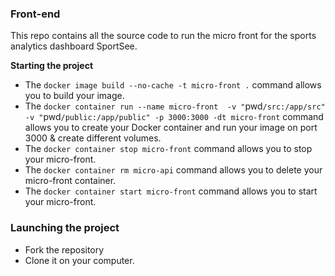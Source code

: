 ### Front-end

This repo contains all the source code to run the micro front for the sports analytics dashboard SportSee.

 **Starting the project**

- The `docker image build --no-cache -t micro-front .` command allows you to build your image.
- The `docker container run --name micro-front  -v "`pwd`/src:/app/src"  -v "`pwd`/public:/app/public" -p 3000:3000 -dt micro-front` command allows you to create your Docker container and run your image on port 3000 & create different volumes.
- The `docker container stop micro-front` command allows you to stop your micro-front.
- The `docker container rm micro-api` command allows you to delete your micro-front container.
- The `docker container start micro-front` command allows you to start your micro-front.

### Launching the project

- Fork the repository
- Clone it on your computer.


